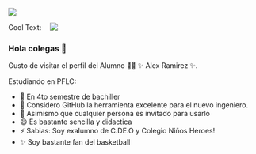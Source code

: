 ![](https://user-images.githubusercontent.com/99903756/154788395-32b42bd7-9d8c-428f-9b05-1cddc56ab192.png)

<a href="http://cooltext.com" target="_top"><img src="https://cooltext.com/images/ct_pixel.gif" width="80" height="15" alt="Cool Text: Logo and Graphics Generator" border="0" /></a>
![](IMAGEN2.PNG/Descargas)

### Hola colegas 👋

Gusto de visitar el perfil del Alumno 👨‍🏫 ✨ Alex Ramirez ✨.

Estudiando en PFLC:

- 🔭 En 4to semestre de bachiller 
- 🤔 Considero GitHub la herramienta excelente para el nuevo ingeniero.
- 💬 Asimismo que cualquier persona es invitado para usarlo 
- 😄 Es bastante sencilla y didactica
- ⚡ Sabias: Soy exalumno de C.DE.O y Colegio Niños Heroes!
- ✨ Soy bastante fan del basketball

